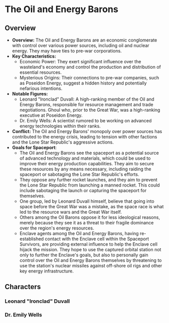 # The Oil and Energy Barons

## Overview
- **Overview:** The Oil and Energy Barons are an economic conglomerate with control over various power sources,
  including oil and nuclear energy. They may have ties to pre-war corporations.
- **Key Characteristics:**
    - Economic Power: They exert significant influence over the wasteland's economy and control the production and
      distribution of essential resources.
    - Mysterious Origins: Their connections to pre-war companies, such as Poseidon Energy, suggest a hidden history and
      potentially nefarious intentions.
- **Notable Figures:**
    - Leonard "Ironclad" Duvall: A high-ranking member of the Oil and Energy Barons, responsible for resource management
      and trade negotiations. Ghoul who, prior to the Great War, was a high-ranking executive at Poseidon Energy.
    - Dr. Emily Wells: A scientist rumored to be working on advanced energy technologies within their ranks.
- **Conflict:** The Oil and Energy Barons' monopoly over power sources has contributed to the energy crisis, leading to
  tension with other factions and the Lone Star Republic's aggressive actions.
- **Goals for Spaceport**:
    - The Oil and Energy Barons see the spaceport as a potential source of advanced technology and materials, which
      could be used to improve their energy production capabilities. They aim to secure these resources by any means
      necessary, including raiding the spaceport or sabotaging the Lone Star Republic's efforts.
    - They oppose any further rocket launches, and they aim to prevent the Lone Star Republic from launching a manned
      rocket. This could include sabotaging the launch or capturing the spaceport for themselves.
    - One group, led by Leonard Duvall himself, believe that going into space before the Great War was a mistake, as the
      space race is what led to the resource wars and the Great War itself.
    - Others among the Oil Barons oppose it for less ideological reasons, merely because they see it as a threat to
      their fragile dominance over the region's energy resources.
    - Enclave agents among the Oil and Energy Barons, having re-established contact with the Enclave cell within the
      Spaceport Survivors, are providing external influence to help the Enclave cell hijack the mission. They hope to
      use the captured orbital station not only to further the Enclave's goals, but also to personally gain control over
      the Oil and Energy Barons themselves by threatening to use the station's nuclear missiles against off-shore oil
      rigs and other key energy infrastructure.

## Characters
### Leonard "Ironclad" Duvall
### Dr. Emily Wells